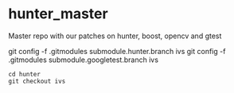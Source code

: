 # hunter_master
Master repo with our patches on hunter, boost, opencv and gtest


git config -f .gitmodules submodule.hunter.branch ivs
git config -f .gitmodules submodule.googletest.branch ivs

```
cd hunter
git checkout ivs

```